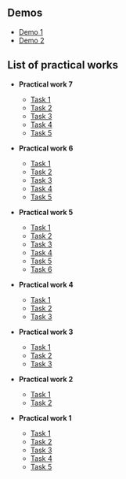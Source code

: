 ## Demos

- [Demo 1](./demos/demo1/)
- [Demo 2](./demos/demo2/)

## List of practical works

- **Practical work 7**
  - [Task 1](./practical-work7/task1/)
  - [Task 2](./practical-work7/task2/)
  - [Task 3](./practical-work7/task3/)
  - [Task 4](./practical-work7/task4/)
  - [Task 5](./practical-work7/task5/)

- **Practical work 6**
  - [Task 1](./practical-work6/task1/)
  - [Task 2](./practical-work6/task2/)
  - [Task 3](./practical-work6/task3/)
  - [Task 4](./practical-work6/task4/)
  - [Task 5](./practical-work6/task5/)

- **Practical work 5**
  - [Task 1](./practical-work5/task1/)
  - [Task 2](./practical-work5/task2/)
  - [Task 3](./practical-work5/task3/)
  - [Task 4](./practical-work5/task4/)
  - [Task 5](./practical-work5/task5/)
  - [Task 6](./practical-work5/task6/)

- **Practical work 4**
  - [Task 1](./practical-work4/task1/)
  - [Task 2](./practical-work4/task2/)
  - [Task 3](./practical-work4/task3/)

- **Practical work 3**
  - [Task 1](./practical-work3/)
  - [Task 2](./practical-work3/)
  - [Task 3](./practical-work3/)

- **Practical work 2**
  - [Task 1](./practical-work2/)
  - [Task 2](./practical-work2/)

- **Practical work 1**
  - [Task 1](./practical-work1/)
  - [Task 2](./practical-work1/)
  - [Task 3](./practical-work1/)
  - [Task 4](./practical-work1/)
  - [Task 5](./practical-work1/)
